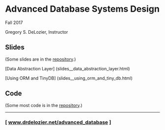 Advanced Database Systems Design
================================

Fall 2017

Gregory S. DeLozier, Instructor


Slides
------

(Some slides are in the [repository]().)

[Data Abstraction Layer] (slides__data_abstraction_layer.html)

[Using ORM and TinyDB] (slides__using_orm_and_tiny_db.html)




Code
----

(Some most code is in the [repository]().)




---
### [ www.drdelozier.net/advanced_database ]

